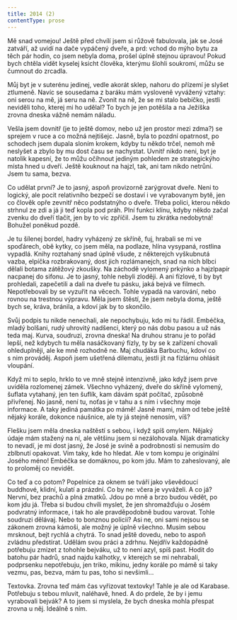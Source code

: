 ```yaml
---
title: 2014 (2)
contentType: prose
---
```


  

Mě snad vomejou! Ještě před chvílí jsem si růžově fabulovala, jak se José zatváří, až uvidí na dače vypáčený dveře, a prd: vchod do mýho bytu za těch pár hodin, co jsem nebyla doma, prošel úplně stejnou úpravou! Pokud bych chtěla vidět kyselej ksicht člověka, kterýmu šlohli soukromí, můžu se čumnout do zrcadla.

Můj byt je v suterénu jedinej, vedle akorát sklep, nahoru do přízemí je slyšet ztlumeně. Navíc se sousedama z baráku mám vysloveně vyvážený vztahy: oni serou na mě, já seru na ně. Zvonit na ně, že se mi stalo bebíčko, jestli neviděli toho, kterej mi ho udělal? To bych je jen potěšila a na Ježíška zrovna dneska vážně nemám náladu.

Vešla jsem dovnitř (je to ještě domov, nebo už jen prostor mezi zdma?) se sprejem v ruce a co možná nejtišejc. Jasně, byla to pozdní opatrnost, po schodech jsem dupala sloním krokem, kdyby tu někdo trčel, nemoh mě neslyšet a zbylo by mu dost času se nachystat. Uvnitř nikdo neni, byt je natolik kapesní, že to můžu očíhnout jediným pohledem ze strategickýho místa hned u dveří. Ještě kouknout na hajzl, tak, ani tam nikdo netrůní. Jsem tu sama, bezva.

Co udělat první? Je to jasný, aspoň provizorně zarýgrovat dveře. Neni to logický, ale pocit relativního bezpečí se dostaví i ve vyrabovanym bytě, jen co člověk opře zevnitř něco podstatnýho o dveře. Třeba polici, kterou někdo strhnul ze zdi a já ji teď kopla pod práh. Plní funkci klínu, kdyby někdo začal zvenku do dveří tlačit, jen by to víc zpříčil. Jsem tu zkrátka nedobytná! Bohužel poněkud pozdě.

Je tu šílenej bordel, hadry vyházený ze skříně, fuj, hrabali se mi ve spoďárech, obě kytky, co jsem měla, na podlaze, hlína vysypaná, rostlina vypadlá. Knihy roztahaný snad úplně všude, z některejch vyškubnutá vazba, elpíčka rozbrakovaný, dost jich rozlámanejch, snad na nich blbci dělali botama zátěžový zkoušky. Na záchodě vylomený prkýnko a hajzlpapír nacpanej do sifonu. Je to jasný, tohle nebyli zloději. A ani fízlové, ti by byt prohledali, zapečetili a dali na dveře tu pásku, jaká bejvá ve filmech. Nepotřebovali by se vyzuřit na věcech. Tohle vypadá na varování, nebo rovnou na trestnou výpravu. Měla jsem štěstí, že jsem nebyla doma, ještě bych se, kráva, bránila, a kdoví jak by to skončilo.

Svůj podpis tu nikde nenechali, ale nepochybuju, kdo mi tu řádil. Embéčka, mladý bolšani, rudý uhrovitý nadšenci, který po nás dobu pasou a už nás teda maj. Kurva, soudruzi, zrovna dneska! Na druhou stranu je to pořád lepší, než kdybych tu měla nasáčkovaný fízly, ty by se k zařízení chovali ohleduplněji, ale ke mně rozhodně ne. Maj chudáka Barbuchu, kdoví co s nim prováděj. Aspoň jsem ušetřená dilematu, jestli jít na fízlárnu ohlásit vloupání.

Když mi to seplo, hrklo to ve mně stejně intenzivně, jako když jsem prve uviděla rozlomenej zámek. Všechno vyházený, dveře do skříně vylomený, šuflata vytahaný, jen ten šuflík, kam dávám spát počítač, způsobně přivřenej. No jasně, není tu, noťas je v tahu a s ním i všechny moje informace. A taky jediná památka po mámě! Jasně mami, mám od tebe ještě nějaký korále, dokonce náušnice, ale ty já stejně nenosím, víš?

Flešku jsem měla dneska naštěstí s sebou, i když spíš omylem. Nějaký údaje mám stažený na ní, ale většinu jsem si nezálohovala. Nijak dramaticky to nevadí, je mi dost jasný, že José je svině a podrobnosti si nemusím do zblbnutí opakovat. Vim taky, kde ho hledat. Ale v tom kompu je originální Josého méno! Embéčka se domáknou, po kom jdu. Mám to zaheslovaný, ale to proloměj co nevidět.

Co teď a co potom? Popelnice za oknem se tváří jako vševědoucí buddhové, klidní, kulatí a prázdní. Co by ne: včera je vyváželi. A co já? Nervní, bez prachů a plná zmatků. Jdou po mně a brzo budou vědět, po kom jdu já. Třeba si budou chvíli myslet, že jen shromaž­ďuju o Josém podvratný informace, i tak ho ale pravděpodobně budou varovat. Tohle soudruzi dělávaj. Nebo to bonznou policii? Asi ne, oni sami nejsou se zákonem zrovna kámoši, ale možný je úplně všechno. Musim sebou mrsknout, bejt rychlá a chytrá. To snad ještě dovedu, nebo to aspoň zvládnu předstírat. Udělám svou práci a zdrhnu. Nejdřív každopádně potřebuju zmizet z tohohle bejváku, už to není azyl, spíš past. Hodit do batohu pár hadrů, snad najdu kalhotky, v kterejch se mi nehrabali, podprsenku nepotřebuju, jen triko, mikinu, jedny korále po mámě si taky vezmu, pas, bezva, mám tu pas, toho si nevšimli…

Textovka. Zrovna teď mám čas vyřizovat textovky! Tahle je ale od Karabase. Potřebuju s tebou mluvit, naléhavě, hned. A do prdele, že by i jemu vyrabovali bejvák? A to jsem si myslela, že bych dneska mohla přespat zrovna u něj. Ideálně s ním.
